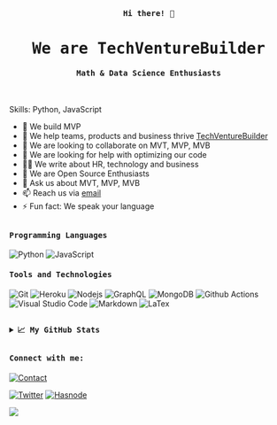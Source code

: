 
<p align="center"><samp><b> Hi there! 👋 </b></samp></p>
<p align="center"><h1 align="center"><samp> We are TechVentureBuilder </samp></h1></p>
<p align="center"><h4 align="center"><samp> Math & Data Science Enthusiasts </samp></h4></p>
<br>
<div>


Skills: Python, JavaScript

- 🔭 We build MVP
- 🌱 We help teams, products and business thrive [TechVentureBuilder](https://venture-builder.netlify.app)
- 👯 We are looking to collaborate on MVT, MVP, MVB
- 🤔 We are looking for help with optimizing our code 
- ✍🏻 We write about HR, technology and business
- 🥇 We are Open Source Enthusiasts
- 💬 Ask us about MVT, MVP, MVB 
- 📫 Reach us via [email](mailto:techventurebuilder@gmail.com)
- ⚡ Fun fact: We speak your language
</div>

##

<h4><b><samp>Programming Languages</samp></b></h4>

![Python](https://img.shields.io/badge/Python-2bb7f6?style=flat-square&logo=python&logoColor=white)
![JavaScript](https://img.shields.io/badge/-JavaScript-%23F7DF1C?style=flat-square&logo=javascript&logoColor=000000&labelColor=%23F7DF1C&color=%23FFCE5A)

<h4><b><samp>Tools and Technologies</samp></b></h4>

![Git](https://img.shields.io/badge/Git-F05032?style=flat-square&logo=Git&logoColor=white)
![Heroku](https://img.shields.io/badge/Heroku-443a86?style=flat-square&logo=Heroku&logoColor=white)
![Nodejs](https://img.shields.io/badge/Nodejs-62b059?style=flat-square&logo=Node.js&logoColor=white)
![GraphQL](https://img.shields.io/badge/Graphql-db33a3?style=flat-square&logo=Graphql&logoColor=white)
![MongoDB](https://img.shields.io/badge/MongoDB-4ba94e?style=flat-square&logo=MongoDB&logoColor=white)
![Github Actions](https://img.shields.io/badge/Github_Actions-2088FF?style=flat-square&logo=Github-Actions&logoColor=ffffff)
![Visual Studio Code](https://img.shields.io/badge/Visual_Studio_Code-007ACC?style=flat-square&logo=Visual-Studio-Code&logoColor=white)
![Markdown](https://img.shields.io/badge/Markdown-black?style=flat-square&logo=Markdown&logoColor=white)
![LaTex](https://img.shields.io/badge/LaTex-008080?style=flat-square&logo=LaTex&logoColor=white)

##

<details>
  <summary><b><samp>📈 My GitHub Stats</samp></b></summary>
<br>
<p align="center"> <img align="center" src="https://github-readme-stats.vercel.app/api/top-langs/?username=TechVentureBuilder&hide_langs_below=1&&show_icons=true&title_color=08fdd8&icon_color=bb2acf&text_color=ffffff&bg_color=242424"/> <img align="center" src="https://github-readme-stats.vercel.app/api?username=himanshusharma89&&show_icons=true&title_color=08fdd8&icon_color=bb2acf&text_color=ffffff&bg_color=242424"/>
 </p>

</details>

##

<h4><b><samp>Connect with me:</samp></b></h4>

[![Contact](https://img.shields.io/badge/techventurebuilder@gmail.com-0075c8?style=flat-square&logo=gmail&logoColor=white)](mailto:techventurebuilder@gmail.com)

[![Twitter](https://img.shields.io/badge/@PhilosophyBot7-1DA1F2?style=flat-square&logo=twitter&logoColor=white)](https://twitter.com/PhilosophyBot7)
[![Hasnode](https://img.shields.io/badge/blog.techventurebuilder-black?style=flat-square&logo=hashnode&logoColor=2962ff)](https://blog.techventurebuilder)

![](https://visitor-badge.glitch.me/badge?page_id=TechVentureBuilder.TechVentureBuilder)











<!--

### Hi there, 👋, we are TechVentureBuilder,
#### Math & Data Science enthusiasm

Skills: Python, JavaScript

- 🔭 We build MVPs
- 🌱 We help teams, products and business thrive [TechVentureBuilder](https://venture-builder.netlify.app)
- 👯 We are looking to collaborate on MVT, MVP, MVB
- 🤔 We are looking for help with optimizing our code 
- 💬 Ask us about MVT, MVP, MVB 
- 📫 Reach us via [email](mailto:techventurebuilder@gmail.com)
- ⚡ Fun fact: We speak your language

### GitHub Stats

<p align="left"> <img src="https://github-readme-stats.vercel.app/api?username=TechVentureBuilder&show_icons=true&theme=merko&count_private=true&include_all_commits=true"/>

[![Top Langs](https://github-readme-stats.vercel.app/api/top-langs/?username=TechVentureBuilder&theme=merko&hide=php,css&layout=compact)](https://github.com/TechVentureBuilder/github-readme-stats)
-->

<!--
[<img src='https://cdn.jsdelivr.net/npm/simple-icons@3.0.1/icons/github.svg' alt='github' height='40'>](https://github.com/TechVentureBuilder)  [<img src='https://cdn.jsdelivr.net/npm/simple-icons@3.0.1/icons/website.svg' alt='Website' height='40'>](https://venture-builder.netlify.app)  

[![Top Langs](https://github-readme-stats.vercel.app/api/top-langs/?username=TechVentureBuilder)](https://github.com/anuraghazra/github-readme-stats)

![GitHub stats](https://github-readme-stats.vercel.app/api?username=TechVentureBuilder&show_icons=true)  


### List of repositories and youtube videos about Data Science Courses and Content you should follow 👋
<table width="500" border="1">
<tr><th bgcolor="yellow">Course Name</th><th>Course URL</th><th>GitHub Repo</th></tr>
<tr><td><b>Google Cloud AI </b></td> <td><a href="https://www.youtube.com/playlist?list=PL3N9eeOlCrP6Nhv4UFp67IsQ_TVDpXqXK" target="_blank">Click Here for GCP AI</a></td><td><a href="https://github.com/srivatsan88/google_cloud_AI_ML" target="_blank">GCP AI Repo</a></td></tr>

<tr><td><b>End to End Time Series </b></td> <td><a href="https://www.youtube.com/playlist?list=PL3N9eeOlCrP5cK0QRQxeJd6GrQvhAtpBK" target="_blank">Click Here for Time Series</a></td><td><a href="https://github.com/srivatsan88/End-to-End-Time-Series" target="_blank">Time Series Repo</a></td></tr>

<tr><td><b>Mastering Apache Spark </b></td> <td><a href="https://www.youtube.com/playlist?list=PL3N9eeOlCrP5PfpYrP6YxMNtt5Hw27ZlO" target="_blank">Click Here for Spark</a></td><td><a href="https://github.com/srivatsan88/Mastering-Apache-Spark" target="_blank">Apache Spark Repo</a></td></tr>

<tr><td><b>Mastering MLOps </b></td> <td><a href="https://www.youtube.com/playlist?list=PL3N9eeOlCrP5a6OA473MA4KnOXWnUyV_J" target="_blank">Click Here for MLOps</a></td><td></td></tr>

<tr><td><b>Machine Learning Model Deployment </b></td> <td><a href="https://www.youtube.com/playlist?list=PL3N9eeOlCrP5PlN1jwOB3jVZE6nYTVswk" target="_blank">Click Here for ML Deployment</a></td><td><a href="https://github.com/srivatsan88/model-deployment" target="_blank">Model Deployment Repo</a></td></tr>

<tr><td><b>Machine Learning in Banking </b></td> <td><a href="https://www.youtube.com/playlist?list=PL3N9eeOlCrP4uLCtas5vxq09sWz6jJXrw" target="_blank">Click Here for ML in Banking</a></td><td></td></tr>

<tr><td><b>Applied Statistics for Machine Learning </b></td> <td><a href="https://www.youtube.com/playlist?list=PL3N9eeOlCrP6IjkyExZW9oZFwt-A1r0qB" target="_blank">Click Here for Applied Stats</a></td><td><a href="https://github.com/srivatsan88/YouTubeLI/tree/master/statistics" target="_blank">Applied Stats Repo</a></td></tr>

<tr><td><b>ML Engineering </b></td> <td><a href="https://www.youtube.com/playlist?list=PL3N9eeOlCrP6Y73-dOA5Meso7Dv7qYiUU" target="_blank">Click Here for ML Engineering</a></td><td></td></tr>

<tr><td><b>Natural Language Processing </b></td> <td><a href="https://www.youtube.com/playlist?list=PL3N9eeOlCrP6zMkHMxFJV4yXIsET5aWlc" target="_blank">Click Here for NLP</a></td><td><a href="https://github.com/srivatsan88/Natural-Language-Processing" target="_blank">NLP Repo</a></td></tr>

</table>

### Looking to build your data science portfolio.. Check below

<table width="500" border="1">
<tr><td><b>Machine Learning Projects </b></td> <td><a href="https://www.youtube.com/playlist?list=PL3N9eeOlCrP45DNfnYOiEOyFfv8Jihcok" target="_blank">Click Here</a></td></tr>
<tr><td><b>How to build your data science portfolio </b></td> <td><a href="https://www.youtube.com/playlist?list=PL3N9eeOlCrP7RBbok898Yk0SsUw1O9urP" target="_blank">Click Here</a></td></tr>

</table>

### Wait... Thats not all.. Check below short courses focussed on specific technology domain

<table width="500" border="1">
<tr><th bgcolor="yellow">Course Name</th><th>Course URL</th></tr>
<tr><td><b>Anomaly Detection using Python </b></td> <td><a href="https://www.youtube.com/playlist?list=PL3N9eeOlCrP5DflJUcymWEKhfhLx2MhRO" target="_blank">Click Here</a></td></tr>
	
<tr><td><b>Face Verification System </b></td> <td><a href="https://www.youtube.com/playlist?list=PL3N9eeOlCrP7UWzvf1FeAPsagQEG63ppz" target="_blank">Click Here</a></td></tr>

<tr><td><b>Deep Learning Computer Vision </b></td> <td><a href="https://www.youtube.com/playlist?list=PL3N9eeOlCrP5adcPkzsSY82hFUyOI62bz" target="_blank">Click Here</a></td></tr>

<tr><td><b>Model Deployment on Google Cloud Platform </b></td> <td><a href="https://www.youtube.com/playlist?list=PL3N9eeOlCrP4VXtFJTjmGsqI-Emk2keVL" target="_blank">Click Here</a></td></tr>

<tr><td><b>Automated Machine Learning </b></td> <td><a href="https://www.youtube.com/playlist?list=PL3N9eeOlCrP5wZ99ZsULU7rtrWTjh_F5g" target="_blank">Click Here</a></td></tr>

<tr><td><b>Apache Spark for Data Scientist </b></td> <td><a href="https://www.youtube.com/playlist?list=PL3N9eeOlCrP7MKqbOG3WL_zSJrEmJXLPx" target="_blank">Click Here</a></td></tr>

<tr><td><b>Machine Learning on GPU </b></td> <td><a href="https://www.youtube.com/playlist?list=PL3N9eeOlCrP7OURN_5tlwPJwF3v3ZXqP2" target="_blank">Click Here</a></td></tr>

</table>
-->


<!--
**TechVentureBuilder/TechVentureBuilder** is a ✨ _special_ ✨ repository because its `README.md` (this file) appears on your GitHub profile.

Here are some ideas to get you started:

- 🔭 I’m currently working on ...
- 🌱 I’m currently learning ...
- 👯 I’m looking to collaborate on ...
- 🤔 I’m looking for help with ...
- 💬 Ask me about ...
- 📫 How to reach me: ...
- 😄 Pronouns: ...
- ⚡ Fun fact: ...
-->

	
	
	
